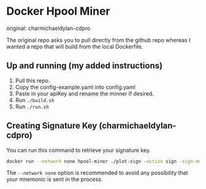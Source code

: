 # Docker Hpool Miner
original: charmichaeldylan-cdpro

The original repo asks you to pull directly from the github repo whereas I wanted a repo that will build from the local Dockerfile.

## Up and running (my added instructions)
1. Pull this repo.
2. Copy the config-example.yaml into config.yaml
3. Paste in your apiKey and rename the minner if desired.
4. Run `./build.sh`
5. Run `./run.sh`

## Creating Signature Key (charmichaeldylan-cdpro)
You can run this command to retrieve your signature key.
```sh
docker run --network none hpool-miner ./plot-sign -action sign -sign-mnemonic "your mnemonic here"
```
The `--network none` option is recommended to avoid any possibility that your mnemonic is sent in the process.